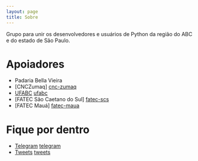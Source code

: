 ```yaml
---
layout: page
title: Sobre
---
```


Grupo para unir os desenvolvedores e usuários de Python da região do ABC e do estado de São Paulo.


# Apoiadores
* Padaria Bella Vieira
* [CNCZumaq] [cnc-zumaq]
* [UFABC] [ufabc]
* [FATEC São Caetano do Sul] [fatec-scs]
* [FATEC Mauá] [fatec-maua]

# Fique por dentro

* [Telegram] [telegram]
* [Tweets] [tweets]

[cnc-zumaq]: https://www.produtos.cnczumaq.com/
[ufabc]: http://www.ufabc.edu.br/
[fatec-scs]: https://www.fatecsaocaetano.edu.br/
[fatec-maua]: http://www.fatecmaua.com.br/
[telegram]: https://t.me/grupyabc
[tweets]: https://twitter.com/search?q=grupy-abc
